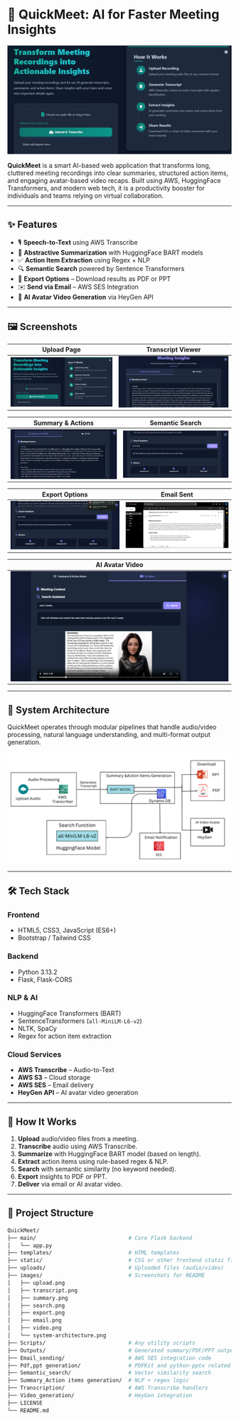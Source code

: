 # 🤖 QuickMeet: AI for Faster Meeting Insights

![Banner](images/upload.png) <!-- Replace with an actual banner if available -->

**QuickMeet** is a smart AI-based web application that transforms long, cluttered meeting recordings into clear summaries, structured action items, and engaging avatar-based video recaps. Built using AWS, HuggingFace Transformers, and modern web tech, it is a productivity booster for individuals and teams relying on virtual collaboration.

---

## ✨ Features

- 🎙️ **Speech-to-Text** using AWS Transcribe
- 🧠 **Abstractive Summarization** with HuggingFace BART models
- ✅ **Action Item Extraction** using Regex + NLP
- 🔍 **Semantic Search** powered by Sentence Transformers
- 📄 **Export Options** – Download results as PDF or PPT
- ✉️ **Send via Email** – AWS SES Integration
- 🎥 **AI Avatar Video Generation** via HeyGen API

---

## 🖼️ Screenshots

| Upload Page | Transcript Viewer |
|-------------|-------------------|
| ![Upload](images/upload.png) | ![Transcript](images/transcript.png) |

| Summary & Actions | Semantic Search |
|-------------------|-----------------|
| ![Summary](images/summary.png) | ![Search](images/search.png) |

| Export Options | Email Sent |
|----------------|------------|
| ![Export](images/export.png) | ![Email](images/email.png) |

| AI Avatar Video |
|-----------------|
| ![Video](images/video.png) |

---

## 🧩 System Architecture

QuickMeet operates through modular pipelines that handle audio/video processing, natural language understanding, and multi-format output generation.

![System Architecture](images/system-architecture.png)

---

## 🛠️ Tech Stack

### Frontend
- HTML5, CSS3, JavaScript (ES6+)
- Bootstrap / Tailwind CSS

### Backend
- Python 3.13.2
- Flask, Flask-CORS

### NLP & AI
- HuggingFace Transformers (BART)
- SentenceTransformers (`all-MiniLM-L6-v2`)
- NLTK, SpaCy
- Regex for action item extraction

### Cloud Services
- **AWS Transcribe** – Audio-to-Text
- **AWS S3** – Cloud storage
- **AWS SES** – Email delivery
- **HeyGen API** – AI avatar video generation

---

## 🔄 How It Works

1. **Upload** audio/video files from a meeting.
2. **Transcribe** audio using AWS Transcribe.
3. **Summarize** with HuggingFace BART model (based on length).
4. **Extract** action items using rule-based regex & NLP.
5. **Search** with semantic similarity (no keyword needed).
6. **Export** insights to PDF or PPT.
7. **Deliver** via email or AI avatar video.

---

## 📁 Project Structure

```bash
QuickMeet/
├── main/                             # Core Flask backend
│   └── app.py
├── templates/                        # HTML templates
├── static/                           # CSS or other frontend static files
├── uploads/                          # Uploaded files (audio/video)
├── images/                           # Screenshots for README
│   ├── upload.png
│   ├── transcript.png
│   ├── summary.png
│   ├── search.png
│   ├── export.png
│   ├── email.png
│   ├── video.png
│   └── system-architecture.png
├── Scripts/                          # Any utility scripts
├── Outputs/                          # Generated summary/PDF/PPT outputs
├── Email_sending/                    # AWS SES integration code
├── Pdf,ppt generation/               # PDFKit and python-pptx related scripts
├── Semantic_search/                  # Vector similarity search
├── Summary_Action items generation/  # NLP + regex logic
├── Transcription/                    # AWS Transcribe handlers
├── Video_generation/                 # HeyGen integration
├── LICENSE
└── README.md
